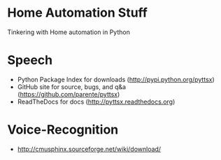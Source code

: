 Home Automation Stuff
=====================

Tinkering with Home automation in Python

Speech
======
* Python Package Index for downloads (http://pypi.python.org/pyttsx)
* GitHub site for source, bugs, and q&a (https://github.com/parente/pyttsx)
* ReadTheDocs for docs (http://pyttsx.readthedocs.org)

Voice-Recognition
=================
* http://cmusphinx.sourceforge.net/wiki/download/
